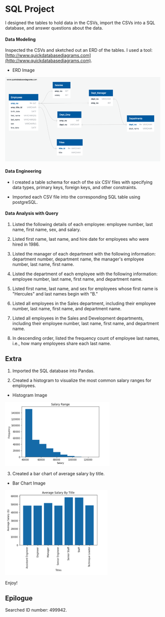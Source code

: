 # SQL Project

I designed the tables to hold data in the CSVs, import the CSVs into a SQL database, and answer questions about the data. 

#### Data Modeling

Inspected the CSVs and sketched out an ERD of the tables. I used a tool: [http://www.quickdatabasediagrams.com](http://www.quickdatabasediagrams.com).

* ERD Image


![Employee_ERD](EmployeeSQL/Employees_ERD.png)



#### Data Engineering

* I created a table schema for each of the six CSV files with specifying data types, primary keys, foreign keys, and other constraints.

* Imported each CSV file into the corresponding SQL table using postgreSQL.

#### Data Analysis with Query

1. Listed the following details of each employee: employee number, last name, first name, sex, and salary.

2. Listed first name, last name, and hire date for employees who were hired in 1986.

3. Listed the manager of each department with the following information: department number, department name, the manager's employee number, last name, first name.

4. Listed the department of each employee with the following information: employee number, last name, first name, and department name.

5. Listed first name, last name, and sex for employees whose first name is "Hercules" and last names begin with "B."

6. Listed all employees in the Sales department, including their employee number, last name, first name, and department name.

7. Listed all employees in the Sales and Development departments, including their employee number, last name, first name, and department name.

8. In descending order, listed the frequency count of employee last names, i.e., how many employees share each last name.

## Extra

1. Imported the SQL database into Pandas.

2. Created a histogram to visualize the most common salary ranges for employees.

* Histogram Image


![Histogram](Readme_Images/Histogram.png)

3. Created a bar chart of average salary by title.

* Bar Chart Image


![Bar_Chart](Readme_Images/Bar_Chart.png)


Enjoy!

## Epilogue

Searched ID number: 499942.
